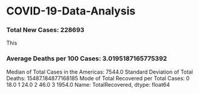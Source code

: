 # COVID-19-Data-Analysis

### Total New Cases: 228693
This 

### Average Deaths per 100 Cases: 3.0195187165775392
Median of Total Cases in the Americas: 7544.0
Standard Deviation of Total Deaths: 15487.184877168185
Mode of Total Recovered per Total Cases: 
0      18.0
1      24.0
2      46.0
3    1954.0
Name: TotalRecovered, dtype: float64